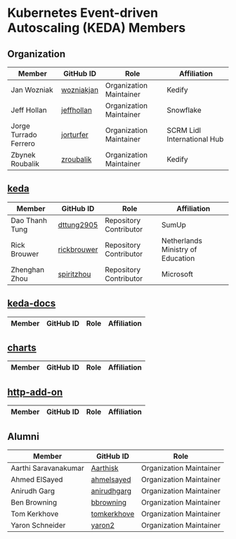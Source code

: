 # Kubernetes Event-driven Autoscaling (KEDA) Members

## Organization

| Member                | GitHub ID                                     | Role                    | Affiliation                       |
| --------------------- | --------------------------------------------- | ----------------------- |---------------------------------- |
| Jan Wozniak           | [wozniakjan](https://github.com/wozniakjan)   | Organization Maintainer | Kedify                            |
| Jeff Hollan           | [jeffhollan](https://github.com/jeffhollan)   | Organization Maintainer | Snowflake                         |
| Jorge Turrado Ferrero | [jorturfer](https://github.com/jorturfer)     | Organization Maintainer | SCRM Lidl International Hub       |
| Zbynek Roubalik       | [zroubalik](https://github.com/zroubalik)     | Organization Maintainer | Kedify                            |

## [keda](https://github.com/kedacore/keda)

| Member                | GitHub ID                                     | Role                    | Affiliation                       |
| --------------------- | --------------------------------------------- | ----------------------- |---------------------------------- |
| Dao Thanh Tung        | [dttung2905](https://github.com/dttung2905)   | Repository Contributor  | SumUp                             |
| Rick Brouwer          | [rickbrouwer](https://github.com/rickbrouwer) | Repository Contributor  | Netherlands Ministry of Education |
| Zhenghan Zhou         | [spiritzhou](https://github.com/spiritzhou)   | Repository Contributor  | Microsoft                         |

## [keda-docs](https://github.com/kedacore/keda-docs)

| Member                | GitHub ID                                     | Role                    | Affiliation                       |
| --------------------- | --------------------------------------------- | ----------------------- |---------------------------------- |

## [charts](https://github.com/kedacore/charts)

| Member                | GitHub ID                                     | Role                    | Affiliation                       |
| --------------------- | --------------------------------------------- | ----------------------- |---------------------------------- |

## [http-add-on](https://github.com/kedacore/http-add-on)

| Member                | GitHub ID                                     | Role                    | Affiliation                       |
| --------------------- | --------------------------------------------- | ----------------------- |---------------------------------- |

## Alumni

| Member               | GitHub ID                                     | Role                    |
| -------------------- | --------------------------------------------- | ----------------------- |
| Aarthi Saravanakumar | [Aarthisk](https://github.com/Aarthisk)       | Organization Maintainer |
| Ahmed ElSayed        | [ahmelsayed](https://github.com/ahmelsayed)   | Organization Maintainer |
| Anirudh Garg         | [anirudhgarg](https://github.com/anirudhgarg) | Organization Maintainer |
| Ben Browning         | [bbrowning](https://github.com/bbrowning)     | Organization Maintainer |
| Tom Kerkhove         | [tomkerkhove](https://github.com/tomkerkhove) | Organization Maintainer |
| Yaron Schneider      | [yaron2](https://github.com/yaron2)           | Organization Maintainer |
